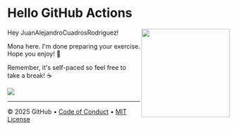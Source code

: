 # Hello GitHub Actions

<img src="https://octodex.github.com/images/Professortocat_v2.png" align="right" height="200px" />

Hey JuanAlejandroCuadrosRodriguez!

Mona here. I'm done preparing your exercise. Hope you enjoy! 💚

Remember, it's self-paced so feel free to take a break! ☕️

[![](https://img.shields.io/badge/Go%20to%20Exercise-%E2%86%92-1f883d?style=for-the-badge&logo=github&labelColor=197935)](https://github.com/JuanAlejandroCuadrosRodriguez/skills-hello-github-actionsv2/issues/1)

---

&copy; 2025 GitHub &bull; [Code of Conduct](https://www.contributor-covenant.org/version/2/1/code_of_conduct/code_of_conduct.md) &bull; [MIT License](https://gh.io/mit)

